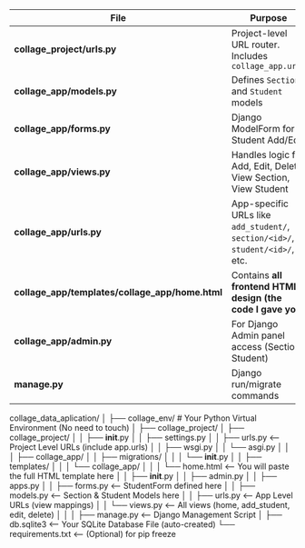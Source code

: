 | **File**                                          | **Purpose**                                                                   |
| ------------------------------------------------- | ----------------------------------------------------------------------------- |
| **collage\_project/urls.py**                      | Project-level URL router. Includes `collage_app.urls`                         |
| **collage\_app/models.py**                        | Defines `Section` and `Student` models                                        |
| **collage\_app/forms.py**                         | Django ModelForm for Student Add/Edit                                         |
| **collage\_app/views.py**                         | Handles logic for Add, Edit, Delete, View Section, View Student               |
| **collage\_app/urls.py**                          | App-specific URLs like `add_student/`, `section/<id>/`, `student/<id>/`, etc. |
| **collage\_app/templates/collage\_app/home.html** | Contains **all frontend HTML design (the code I gave you)**                   |
| **collage\_app/admin.py**                         | For Django Admin panel access (Section, Student)                              |
| **manage.py**                                     | Django run/migrate commands                                                   |


collage_data_aplication/
│
├── collage_env/                 # Your Python Virtual Environment (No need to touch)
│
├── collage_project/
│   ├── collage_project/
│   │   ├── __init__.py
│   │   ├── settings.py
│   │   ├── urls.py              <-- Project Level URLs (include app.urls)
│   │   ├── wsgi.py
│   │   └── asgi.py
│   │
│   ├── collage_app/
│   │   ├── migrations/
│   │   │   └── __init__.py
│   │   ├── templates/
│   │   │   └── collage_app/
│   │   │       └── home.html    <-- You will paste the full HTML template here
│   │   ├── __init__.py
│   │   ├── admin.py
│   │   ├── apps.py
│   │   ├── forms.py             <-- StudentForm defined here
│   │   ├── models.py            <-- Section & Student Models here
│   │   ├── urls.py              <-- App Level URLs (view mappings)
│   │   └── views.py             <-- All views (home, add_student, edit, delete)
│   │
│   ├── manage.py                <-- Django Management Script
│
├── db.sqlite3                   <-- Your SQLite Database File (auto-created)
└── requirements.txt             <-- (Optional) for pip freeze
